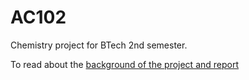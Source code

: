 # AC102
Chemistry project for BTech 2nd semester.

To read about the [background of the project and report](https://t.ly/1lSm])
